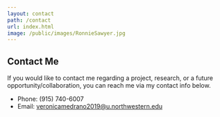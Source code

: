 ```yaml
---
layout: contact
path: /contact
url: index.html
image: /public/images/RonnieSawyer.jpg
---
```


## Contact Me
If you would like to contact me regarding a project, research, or a future opportunity/collaboration, you can reach me via my contact info below.

* Phone: (915) 740-6007
* Email: veronicamedrano2019@u.northwestern.edu
